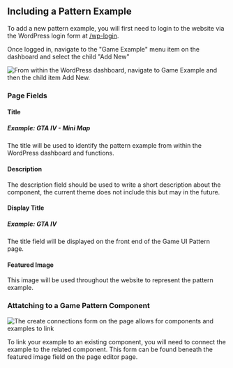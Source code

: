 ## Including a Pattern Example

To add a new pattern example, you will first need to login to the website via the WordPress login form at [/wp-login](/wp-login).

Once logged in, navigate to the "Game Example" menu item on the dashboard and select the child "Add New"

![From within the WordPress dashboard, navigate to Game Example and then the child item Add New.](http://i.imgur.com/17YoNIH.png)

### Page Fields

#### Title

##### Example: GTA IV - Mini Map

The title will be used to identify the pattern example from within the WordPress dashboard and functions.

#### Description

The description field should be used to write a short description about the component, the current theme does not include this but may in the future.

#### Display Title

##### Example: GTA IV

The title field will be displayed on the front end of the Game UI Pattern page.

#### Featured Image

This image will be used throughout the website to represent the pattern example.

### Attatching to a Game Pattern Component

![The create connections form on the page allows for components and examples to link](http://i.imgur.com/B3bs8Zu.png)

To link your example to an existing component, you will need to connect the example to the related component. This form can be found beneath the featured image field on the page editor page.
